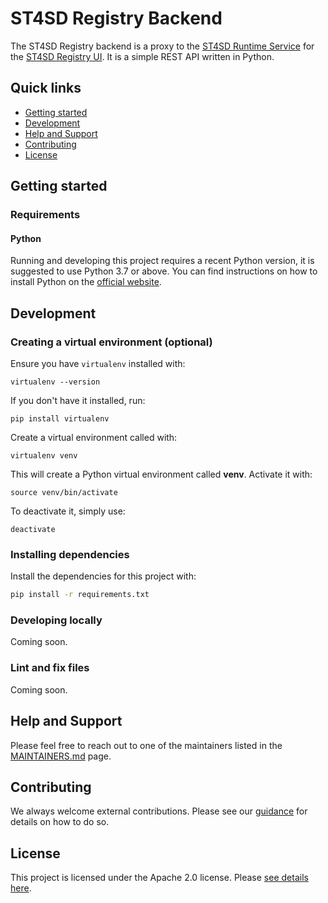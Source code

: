# ST4SD Registry Backend

The ST4SD Registry backend is a proxy to the [ST4SD Runtime Service](https://github.com/st4sd/st4sd-runtime-service) for the [ST4SD Registry UI](https://github.com/st4sd/st4sd-registry-ui). It is a simple REST API written in Python.

## Quick links

- [Getting started](#getting-started)
- [Development](#development)
- [Help and Support](#help-and-support)
- [Contributing](#contributing)
- [License](#license)

## Getting started

### Requirements

#### Python

Running and developing this project requires a recent Python version, it is suggested to use Python 3.7 or above. You can find instructions on how to install Python on the [official website](https://www.python.org/downloads/).

## Development

### Creating a virtual environment (optional)

Ensure you have `virtualenv` installed with:

```shell
virtualenv --version
```

If you don't have it installed, run:

```shell
pip install virtualenv
```

Create a virtual environment called with:

```shell
virtualenv venv
```

This will create a Python virtual environment called **venv**. Activate it with:

```shell
source venv/bin/activate
```

To deactivate it, simply use:

```shell
deactivate
```

### Installing dependencies

Install the dependencies for this project with:

```bash
pip install -r requirements.txt
```

### Developing locally

Coming soon.

### Lint and fix files

Coming soon.

## Help and Support

Please feel free to reach out to one of the maintainers listed in the [MAINTAINERS.md](MAINTAINERS.md) page.

## Contributing 

We always welcome external contributions. Please see our [guidance](CONTRIBUTING.md) for details on how to do so.

## License

This project is licensed under the Apache 2.0 license. Please [see details here](LICENSE.md).
